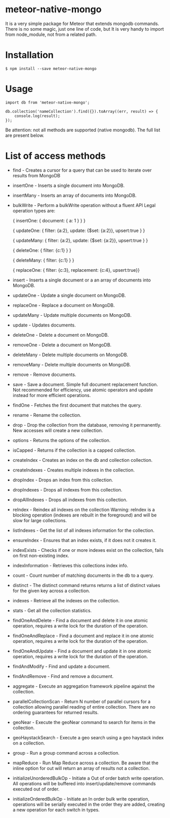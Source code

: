 # meteor-native-mongo

It is a very simple package for Meteor that extends mongodb commands.
There is no some magic, just one line of code, but It is very handy to import from node_module, not from a related path.

# Installation
```
$ npm install --save meteor-native-mongo
```

# Usage
```
import db from 'meteor-native-mongo';

db.collection('nameCollection').find({}).toArray((err, result) => {
	console.log(result);
});
```

Be attention: not all methods are supported (native mongodb).
The full list are present below.

# List of access methods

* find - Creates a cursor for a query that can be used to iterate over results from MongoDB
* insertOne - Inserts a single document into MongoDB.
* insertMany - Inserts an array of documents into MongoDB.
* bulkWrite -  Perform a bulkWrite operation without a fluent API
  Legal operation types are:

  { insertOne: { document: { a: 1 } } }

  { updateOne: { filter: {a:2}, update: {$set: {a:2}}, upsert:true } }

  { updateMany: { filter: {a:2}, update: {$set: {a:2}}, upsert:true } }

  { deleteOne: { filter: {c:1} } }

  { deleteMany: { filter: {c:1} } }

  { replaceOne: { filter: {c:3}, replacement: {c:4}, upsert:true}}
* insert - Inserts a single document or a an array of documents into MongoDB.
* updateOne - Update a single document on MongoDB.
* replaceOne - Replace a document on MongoDB.
* updateMany - Update multiple documents on MongoDB.
* update - Updates documents.
* deleteOne - Delete a document on MongoDB.
* removeOne - Delete a document on MongoDB.
* deleteMany - Delete multiple documents on MongoDB.
* removeMany - Delete multiple documents on MongoDB.
* remove - Remove documents.
* save - Save a document. Simple full document replacement function. Not recommended for efficiency, use atomic
  operators and update instead for more efficient operations.
* findOne - Fetches the first document that matches the query.
* rename - Rename the collection.
* drop - Drop the collection from the database, removing it permanently. New accesses will create a new collection.
* options - Returns the options of the collection.
* isCapped - Returns if the collection is a capped collection.
* createIndex - Creates an index on the db and collection collection.
* createIndexes - Creates multiple indexes in the collection.
* dropIndex - Drops an index from this collection.
* dropIndexes - Drops all indexes from this collection.
* dropAllIndexes - Drops all indexes from this collection.
* reIndex - Reindex all indexes on the collection
  Warning: reIndex is a blocking operation (indexes are rebuilt in the foreground) and will be slow for large collections.
* listIndexes - Get the list of all indexes information for the collection.
* ensureIndex - Ensures that an index exists, if it does not it creates it.
* indexExists - Checks if one or more indexes exist on the collection, fails on first non-existing index.
* indexInformation - Retrieves this collections index info.
* count - Count number of matching documents in the db to a query.
* distinct - The distinct command returns returns a list of distinct values for the given key across a collection.
* indexes - Retrieve all the indexes on the collection.
* stats - Get all the collection statistics.
* findOneAndDelete - Find a document and delete it in one atomic operation, requires a write lock for the duration of the operation.
* findOneAndReplace - Find a document and replace it in one atomic operation, requires a write lock for the duration of the operation.
* findOneAndUpdate - Find a document and update it in one atomic operation, requires a write lock for the duration of the operation.
* findAndModify - Find and update a document.
* findAndRemove - Find and remove a document.
* aggregate - Execute an aggregation framework pipeline against the collection.
* parallelCollectionScan - Return N number of parallel cursors for a collection allowing parallel reading of entire collection. There are
  no ordering guarantees for returned results.
* geoNear - Execute the geoNear command to search for items in the collection.
* geoHaystackSearch - Execute a geo search using a geo haystack index on a collection.
* group - Run a group command across a collection.
* mapReduce - Run Map Reduce across a collection. Be aware that the inline option for out will return an array of results not a collection.
* initializeUnorderedBulkOp - Initiate a Out of order batch write operation. All operations will be buffered into insert/update/remove commands executed out of order.
* initializeOrderedBulkOp - Initiate an In order bulk write operation, operations will be serially executed in the order they are added, creating a new operation for each switch in types.